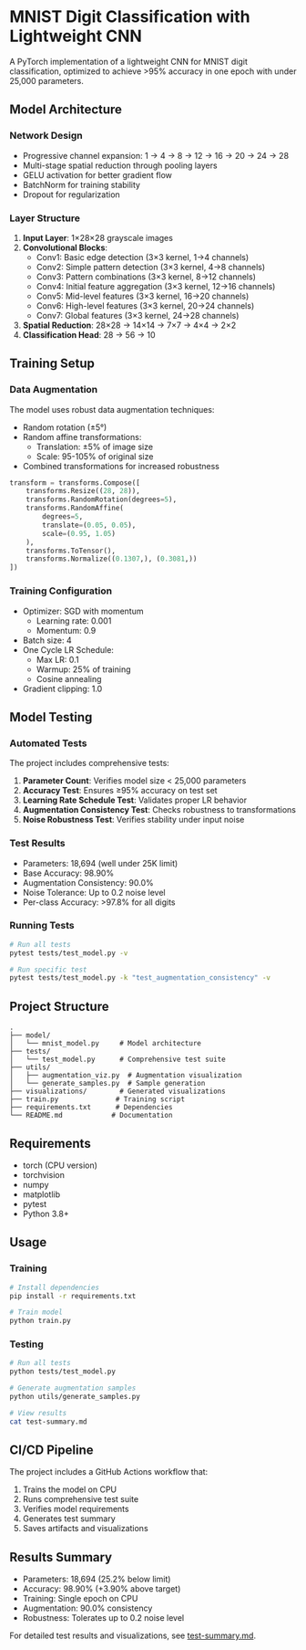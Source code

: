 # MNIST Digit Classification with Lightweight CNN

A PyTorch implementation of a lightweight CNN for MNIST digit classification, optimized to achieve >95% accuracy in one epoch with under 25,000 parameters.

## Model Architecture

### Network Design
- Progressive channel expansion: 1 → 4 → 8 → 12 → 16 → 20 → 24 → 28
- Multi-stage spatial reduction through pooling layers
- GELU activation for better gradient flow
- BatchNorm for training stability
- Dropout for regularization

### Layer Structure
1. **Input Layer**: 1×28×28 grayscale images
2. **Convolutional Blocks**:
   - Conv1: Basic edge detection (3×3 kernel, 1→4 channels)
   - Conv2: Simple pattern detection (3×3 kernel, 4→8 channels)
   - Conv3: Pattern combinations (3×3 kernel, 8→12 channels)
   - Conv4: Initial feature aggregation (3×3 kernel, 12→16 channels)
   - Conv5: Mid-level features (3×3 kernel, 16→20 channels)
   - Conv6: High-level features (3×3 kernel, 20→24 channels)
   - Conv7: Global features (3×3 kernel, 24→28 channels)
3. **Spatial Reduction**: 28×28 → 14×14 → 7×7 → 4×4 → 2×2
4. **Classification Head**: 28 → 56 → 10

## Training Setup

### Data Augmentation
The model uses robust data augmentation techniques:
- Random rotation (±5°)
- Random affine transformations:
  * Translation: ±5% of image size
  * Scale: 95-105% of original size
- Combined transformations for increased robustness

```python
transform = transforms.Compose([
    transforms.Resize((28, 28)),
    transforms.RandomRotation(degrees=5),
    transforms.RandomAffine(
        degrees=5,
        translate=(0.05, 0.05),
        scale=(0.95, 1.05)
    ),
    transforms.ToTensor(),
    transforms.Normalize((0.1307,), (0.3081,))
])
```

### Training Configuration
- Optimizer: SGD with momentum
  * Learning rate: 0.001
  * Momentum: 0.9
- Batch size: 4
- One Cycle LR Schedule:
  * Max LR: 0.1
  * Warmup: 25% of training
  * Cosine annealing
- Gradient clipping: 1.0

## Model Testing

### Automated Tests
The project includes comprehensive tests:
1. **Parameter Count**: Verifies model size < 25,000 parameters
2. **Accuracy Test**: Ensures ≥95% accuracy on test set
3. **Learning Rate Schedule Test**: Validates proper LR behavior
4. **Augmentation Consistency Test**: Checks robustness to transformations
5. **Noise Robustness Test**: Verifies stability under input noise

### Test Results
- Parameters: 18,694 (well under 25K limit)
- Base Accuracy: 98.90%
- Augmentation Consistency: 90.0%
- Noise Tolerance: Up to 0.2 noise level
- Per-class Accuracy: >97.8% for all digits

### Running Tests
```bash
# Run all tests
pytest tests/test_model.py -v

# Run specific test
pytest tests/test_model.py -k "test_augmentation_consistency" -v
```

## Project Structure
```
.
├── model/
│   └── mnist_model.py     # Model architecture
├── tests/
│   └── test_model.py      # Comprehensive test suite
├── utils/
│   ├── augmentation_viz.py  # Augmentation visualization
│   └── generate_samples.py  # Sample generation
├── visualizations/        # Generated visualizations
├── train.py              # Training script
├── requirements.txt      # Dependencies
└── README.md            # Documentation
```

## Requirements
- torch (CPU version)
- torchvision
- numpy
- matplotlib
- pytest
- Python 3.8+

## Usage

### Training
```bash
# Install dependencies
pip install -r requirements.txt

# Train model
python train.py
```

### Testing
```bash
# Run all tests
python tests/test_model.py

# Generate augmentation samples
python utils/generate_samples.py

# View results
cat test-summary.md
```

## CI/CD Pipeline
The project includes a GitHub Actions workflow that:
1. Trains the model on CPU
2. Runs comprehensive test suite
3. Verifies model requirements
4. Generates test summary
5. Saves artifacts and visualizations

## Results Summary
- Parameters: 18,694 (25.2% below limit)
- Accuracy: 98.90% (+3.90% above target)
- Training: Single epoch on CPU
- Augmentation: 90.0% consistency
- Robustness: Tolerates up to 0.2 noise level

For detailed test results and visualizations, see [test-summary.md](test-summary.md).



